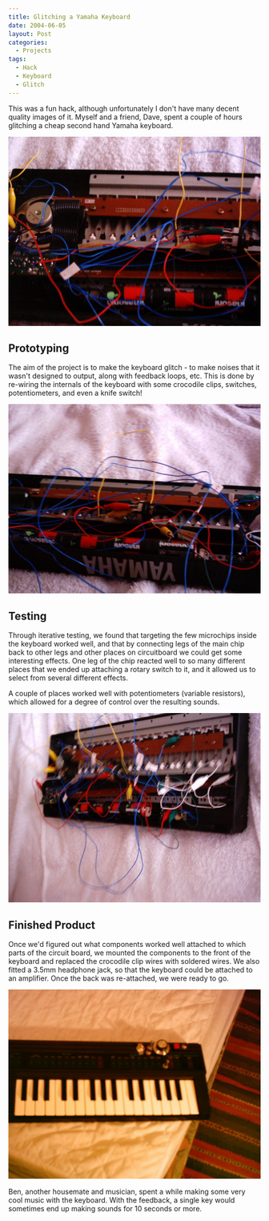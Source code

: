 ```yaml
---
title: Glitching a Yamaha Keyboard
date: 2004-06-05
layout: Post
categories:
  - Projects
tags:
  - Hack
  - Keyboard
  - Glitch
---
```


This was a fun hack, although unfortunately I don't have many decent quality images of it. Myself and a friend, Dave, spent a couple of hours glitching a cheap second hand Yamaha keyboard.

<!-- more -->

![Speaker](./Img_0036-1.jpg)

## Prototyping

The aim of the project is to make the keyboard glitch - to make noises that it wasn't designed to output, along with feedback loops, etc. This is done by re-wiring the internals of the keyboard with some crocodile clips, switches, potentiometers, and even a knife switch!

![Potentiometer](./Img_0038.jpg)

## Testing

Through iterative testing, we found that targeting the few microchips inside the keyboard worked well, and that by connecting legs of the main chip back to other legs and other places on circuitboard we could get some interesting effects. One leg of the chip reacted well to so many different places that we ended up attaching a rotary switch to it, and it allowed us to select from several different effects.

A couple of places worked well with potentiometers (variable resistors), which allowed for a degree of control over the resulting sounds.

![Wiring](./Img_0042.jpg)

## Finished Product

Once we'd figured out what components worked well attached to which parts of the circuit board, we mounted the components to the front of the keyboard and replaced the crocodile clip wires with soldered wires. We also fitted a 3.5mm headphone jack, so that the keyboard could be attached to an amplifier. Once the back was re-attached, we were ready to go.

![Keyboard](./Img1_0002.jpg)

Ben, another housemate and musician, spent a while making some very cool music with the keyboard. With the feedback, a single key would sometimes end up making sounds for 10 seconds or more.
